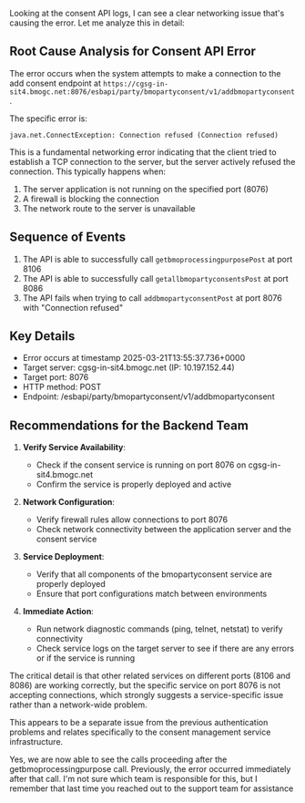 Looking at the consent API logs, I can see a clear networking issue that's causing the error. Let me analyze this in detail:

## Root Cause Analysis for Consent API Error

The error occurs when the system attempts to make a connection to the add consent endpoint at `https://cgsg-in-sit4.bmogc.net:8076/esbapi/party/bmopartyconsent/v1/addbmopartyconsent`.

The specific error is:
```
java.net.ConnectException: Connection refused (Connection refused)
```

This is a fundamental networking error indicating that the client tried to establish a TCP connection to the server, but the server actively refused the connection. This typically happens when:

1. The server application is not running on the specified port (8076)
2. A firewall is blocking the connection
3. The network route to the server is unavailable

## Sequence of Events

1. The API is able to successfully call `getbmoprocessingpurposePost` at port 8106 
2. The API is able to successfully call `getallbmopartyconsentsPost` at port 8086
3. The API fails when trying to call `addbmopartyconsentPost` at port 8076 with "Connection refused"

## Key Details

- Error occurs at timestamp 2025-03-21T13:55:37.736+0000
- Target server: cgsg-in-sit4.bmogc.net (IP: 10.197.152.44)
- Target port: 8076
- HTTP method: POST
- Endpoint: /esbapi/party/bmopartyconsent/v1/addbmopartyconsent

## Recommendations for the Backend Team

1. **Verify Service Availability**:
   - Check if the consent service is running on port 8076 on cgsg-in-sit4.bmogc.net
   - Confirm the service is properly deployed and active

2. **Network Configuration**:
   - Verify firewall rules allow connections to port 8076
   - Check network connectivity between the application server and the consent service

3. **Service Deployment**:
   - Verify that all components of the bmopartyconsent service are properly deployed
   - Ensure that port configurations match between environments

4. **Immediate Action**:
   - Run network diagnostic commands (ping, telnet, netstat) to verify connectivity
   - Check service logs on the target server to see if there are any errors or if the service is running

The critical detail is that other related services on different ports (8106 and 8086) are working correctly, but the specific service on port 8076 is not accepting connections, which strongly suggests a service-specific issue rather than a network-wide problem.

This appears to be a separate issue from the previous authentication problems and relates specifically to the consent management service infrastructure.



Yes, we are now able to see the calls proceeding after the getbmoprocessingpurpose call. Previously, the error occurred immediately after that call. I'm not sure which team is responsible for this, but I remember that last time you reached out to the support team for assistance
